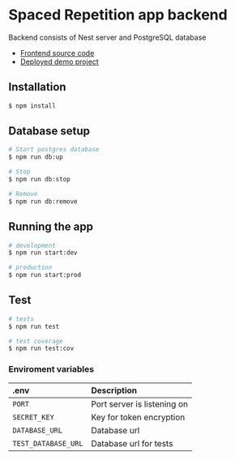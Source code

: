 # Spaced Repetition app backend

Backend consists of Nest server and PostgreSQL database  
- [Frontend source code](https://github.com/vladn17/spaced-repetition-front)  
- [Deployed demo project](https://spacedrepeat.surge.sh/)  

## Installation

```bash
$ npm install
```

## Database setup

```bash
# Start postgres database
$ npm run db:up

# Stop
$ npm run db:stop

# Remove
$ npm run db:remove
```

## Running the app

```bash
# development
$ npm run start:dev

# production
$ npm run start:prod
```



## Test

```bash
# tests
$ npm run test

# test coverage
$ npm run test:cov
```

### Enviroment variables

| .env                | Description                 |
| :------------------ | :-------------------------- |
| `PORT`              | Port server is listening on |
| `SECRET_KEY`        | Key for token encryption    |
| `DATABASE_URL`      | Database url                |
| `TEST_DATABASE_URL` | Database url for tests      |
